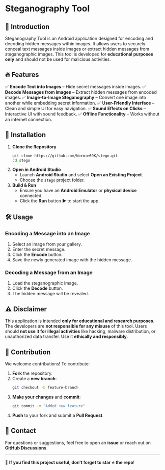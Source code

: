 # Steganography Tool

## 📌 Introduction
Steganography Tool is an Android application designed for encoding and decoding hidden messages within images. It allows users to securely conceal text messages inside images or extract hidden messages from steganographic images. This tool is developed for **educational purposes only** and should not be used for malicious activities.

## 🔥 Features
✅ **Encode Text into Images** – Hide secret messages inside images.
✅ **Decode Messages from Images** – Extract hidden messages from encoded images.
✅ **Image-to-Image Steganography** – Convert one image into another while embedding secret information.
✅ **User-Friendly Interface** – Clean and simple UI for easy navigation.
✅ **Sound Effects on Clicks** – Interactive UI with sound feedback.
✅ **Offline Functionality** – Works without an internet connection.

## 🚀 Installation
1. **Clone the Repository**
   ```sh
   git clone https://github.com/Normie69K/stego.git
   cd stego
   ```
2. **Open in Android Studio**
   - Launch **Android Studio** and select **Open an Existing Project**.
   - Choose the `stego` project folder.
3. **Build & Run**
   - Ensure you have an **Android Emulator** or **physical device** connected.
   - Click the **Run** button ▶️ to start the app.

## 🛠 Usage
### **Encoding a Message into an Image**
1. Select an image from your gallery.
2. Enter the secret message.
3. Click the **Encode** button.
4. Save the newly generated image with the hidden message.

### **Decoding a Message from an Image**
1. Load the steganographic image.
2. Click the **Decode** button.
3. The hidden message will be revealed.

## ⚠️ Disclaimer
This application is intended **only for educational and research purposes**. The developers are **not responsible for any misuse** of this tool. Users should **not use it for illegal activities** like hacking, malware distribution, or unauthorized data transfer. Use it **ethically and responsibly**.

## 📝 Contribution
We welcome contributions! To contribute:
1. **Fork** the repository.
2. Create a **new branch**:
   ```sh
   git checkout -b feature-branch
   ```
3. **Make your changes** and **commit**:
   ```sh
   git commit -m "Added new feature"
   ```
4. **Push** to your fork and submit a **Pull Request**.

## 📧 Contact
For questions or suggestions, feel free to open an **issue** or reach out on **GitHub Discussions**.

---
🌟 **If you find this project useful, don't forget to star ⭐ the repo!**

